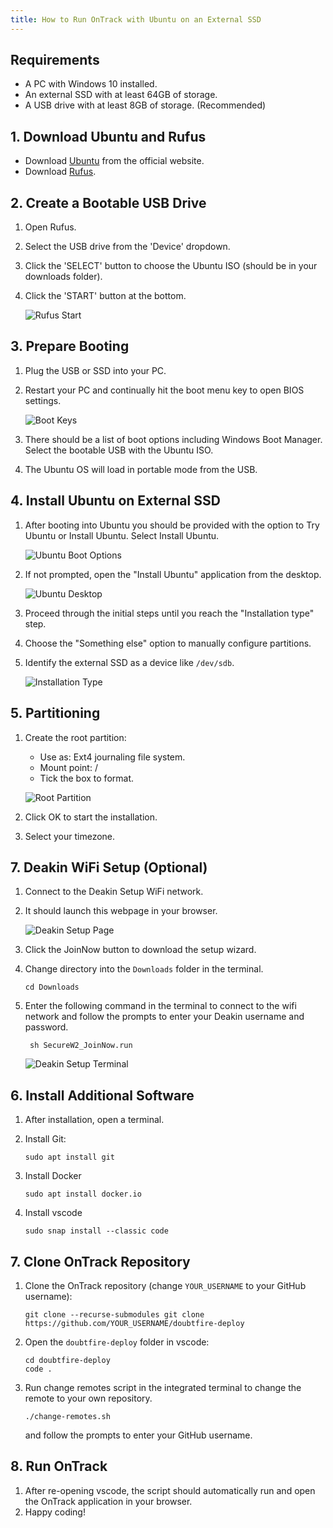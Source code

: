 ```yaml
---
title: How to Run OnTrack with Ubuntu on an External SSD
---
```


## Requirements

- A PC with Windows 10 installed.
- An external SSD with at least 64GB of storage.
- A USB drive with at least 8GB of storage. (Recommended)

## 1. Download Ubuntu and Rufus

- Download [Ubuntu](https://ubuntu.com/download/desktop) from the official website.
- Download [Rufus](https://rufus.ie/en/).

## 2. Create a Bootable USB Drive

1. Open Rufus.
2. Select the USB drive from the 'Device' dropdown.
3. Click the 'SELECT' button to choose the Ubuntu ISO (should be in your
   downloads folder).
4. Click the 'START' button at the bottom.

   ![Rufus Start](images/rufus_screenshot.png)

## 3. Prepare Booting

1. Plug the USB or SSD into your PC.
2. Restart your PC and continually hit the boot menu key to open BIOS settings.

   ![Boot Keys](images/bootkeys.png)

3. There should be a list of boot options including Windows Boot Manager.
   Select the bootable USB with the Ubuntu ISO.
4. The Ubuntu OS will load in portable mode from the USB.

## 4. Install Ubuntu on External SSD

1. After booting into Ubuntu you should be provided with the option to Try
   Ubuntu or Install Ubuntu. Select Install Ubuntu.

   ![Ubuntu Boot Options](images/ubuntu_options.png)

2. If not prompted, open the "Install Ubuntu" application from the desktop.

   ![Ubuntu Desktop](images/install_ubuntu.png)

3. Proceed through the initial steps until you reach the "Installation type" step.
4. Choose the "Something else" option to manually configure partitions.
5. Identify the external SSD as a device like `/dev/sdb`.

   ![Installation Type](images/installation_type.png)

## 5. Partitioning

1. Create the root partition:

   - Use as: Ext4 journaling file system.
   - Mount point: /
   - Tick the box to format.

   ![Root Partition](images/root_partition.png)

2. Click OK to start the installation.
3. Select your timezone.

## 7. Deakin WiFi Setup (Optional)

1. Connect to the Deakin Setup WiFi network.
2. It should launch this webpage in your browser.

   ![Deakin Setup Page](images/deakin_setup_page.png)

3. Click the JoinNow button to download the setup wizard.
4. Change directory into the `Downloads` folder in the terminal.

   ```shell
   cd Downloads
   ```

5. Enter the following command in the terminal to connect to the wifi network
   and follow the prompts to enter your Deakin username and password.

   ```shell
    sh SecureW2_JoinNow.run
   ```

   ![Deakin Setup Terminal](images/deakin_setup_terminal.png)

## 6. Install Additional Software

1. After installation, open a terminal.
2. Install Git:

   ```shell
   sudo apt install git
   ```

3. Install Docker

   ```shell
   sudo apt install docker.io
   ```

4. Install vscode

   ```shell
   sudo snap install --classic code
   ```

## 7. Clone OnTrack Repository

1. Clone the OnTrack repository (change `YOUR_USERNAME` to your GitHub username):

   ```shell
   git clone --recurse-submodules git clone https://github.com/YOUR_USERNAME/doubtfire-deploy
   ```

2. Open the `doubtfire-deploy` folder in vscode:

   ```shell
   cd doubtfire-deploy
   code .
   ```

3. Run change remotes script in the integrated terminal to change the remote to
   your own repository.

   ```shell
   ./change-remotes.sh
   ```

   and follow the prompts to enter your GitHub username.

## 8. Run OnTrack

1. After re-opening vscode, the script should automatically run and open the
   OnTrack application in your browser.
2. Happy coding!
